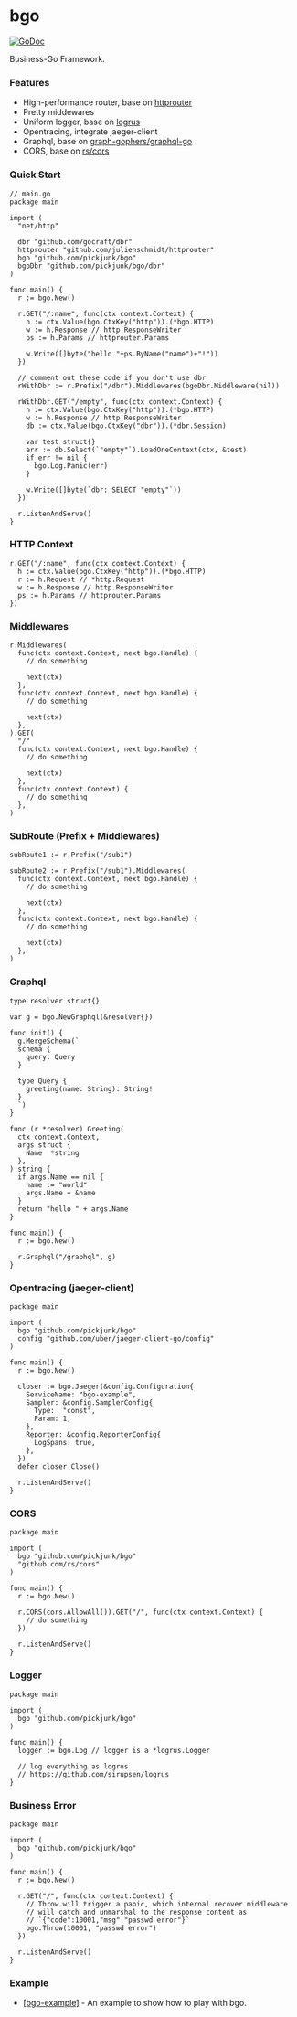 # bgo
[![GoDoc](https://godoc.org/github.com/pickjunk/bgo?status.svg)](https://godoc.org/github.com/pickjunk/bgo)

Business-Go Framework.

### Features

- High-performance router, base on [httprouter](https://github.com/julienschmidt/httprouter)
- Pretty middewares
- Uniform logger, base on [logrus](https://github.com/sirupsen/logrus)
- Opentracing, integrate jaeger-client
- Graphql, base on [graph-gophers/graphql-go](https://github.com/graph-gophers/graphql-go)
- CORS, base on [rs/cors](https://github.com/rs/cors)

### Quick Start

```golang
// main.go
package main

import (
  "net/http"

  dbr "github.com/gocraft/dbr"
  httprouter "github.com/julienschmidt/httprouter"
  bgo "github.com/pickjunk/bgo"
  bgoDbr "github.com/pickjunk/bgo/dbr"
)

func main() {
  r := bgo.New()

  r.GET("/:name", func(ctx context.Context) {
    h := ctx.Value(bgo.CtxKey("http")).(*bgo.HTTP)
    w := h.Response // http.ResponseWriter
    ps := h.Params // httprouter.Params

    w.Write([]byte("hello "+ps.ByName("name")+"!"))
  })

  // comment out these code if you don't use dbr
  rWithDbr := r.Prefix("/dbr").Middlewares(bgoDbr.Middleware(nil))

  rWithDbr.GET("/empty", func(ctx context.Context) {
    h := ctx.Value(bgo.CtxKey("http")).(*bgo.HTTP)
    w := h.Response // http.ResponseWriter
    db := ctx.Value(bgo.CtxKey("dbr")).(*dbr.Session)

    var test struct{}
    err := db.Select(`"empty"`).LoadOneContext(ctx, &test)
    if err != nil {
      bgo.Log.Panic(err)
    }

    w.Write([]byte(`dbr: SELECT "empty"`))
  })

  r.ListenAndServe()
}
```

### HTTP Context

```golang
r.GET("/:name", func(ctx context.Context) {
  h := ctx.Value(bgo.CtxKey("http")).(*bgo.HTTP)
  r := h.Request // *http.Request
  w := h.Response // http.ResponseWriter
  ps := h.Params // httprouter.Params
})
```

### Middlewares

```golang
r.Middlewares(
  func(ctx context.Context, next bgo.Handle) {
    // do something

    next(ctx)
  },
  func(ctx context.Context, next bgo.Handle) {
    // do something

    next(ctx)
  },
).GET(
  "/"
  func(ctx context.Context, next bgo.Handle) {
    // do something

    next(ctx)
  },
  func(ctx context.Context) {
    // do something
  },
)
```

### SubRoute (Prefix + Middlewares)

```golang
subRoute1 := r.Prefix("/sub1")

subRoute2 := r.Prefix("/sub1").Middlewares(
  func(ctx context.Context, next bgo.Handle) {
    // do something

    next(ctx)
  },
  func(ctx context.Context, next bgo.Handle) {
    // do something

    next(ctx)
  },
)
```

### Graphql

```golang
type resolver struct{}

var g = bgo.NewGraphql(&resolver{})

func init() {
  g.MergeSchema(`
  schema {
    query: Query
  }

  type Query {
    greeting(name: String): String!
  }
  `)
}

func (r *resolver) Greeting(
  ctx context.Context,
  args struct {
    Name  *string
  },
) string {
  if args.Name == nil {
    name := "world"
    args.Name = &name
  }
  return "hello " + args.Name
}

func main() {
  r := bgo.New()

  r.Graphql("/graphql", g)
}
```

### Opentracing (jaeger-client)

```golang
package main

import (
  bgo "github.com/pickjunk/bgo"
  config "github.com/uber/jaeger-client-go/config"
)

func main() {
  r := bgo.New()

  closer := bgo.Jaeger(&config.Configuration{
    ServiceName: "bgo-example",
    Sampler: &config.SamplerConfig{
      Type:  "const",
      Param: 1,
    },
    Reporter: &config.ReporterConfig{
      LogSpans: true,
    },
  })
  defer closer.Close()

  r.ListenAndServe()
}
```

### CORS

```golang
package main

import (
  bgo "github.com/pickjunk/bgo"
  "github.com/rs/cors"
)

func main() {
  r := bgo.New()

  r.CORS(cors.AllowAll()).GET("/", func(ctx context.Context) {
    // do something
  })

  r.ListenAndServe()
}
```

### Logger

```golang
package main

import (
  bgo "github.com/pickjunk/bgo"
)

func main() {
  logger := bgo.Log // logger is a *logrus.Logger

  // log everything as logrus
  // https://github.com/sirupsen/logrus
}
```

### Business Error

```golang
package main

import (
  bgo "github.com/pickjunk/bgo"
)

func main() {
  r := bgo.New()

  r.GET("/", func(ctx context.Context) {
    // Throw will trigger a panic, which internal recover middleware
    // will catch and unmarshal to the response content as
    // `{"code":10001,"msg":"passwd error"}`
    bgo.Throw(10001, "passwd error")
  })

  r.ListenAndServe()
}
```

### Example

- [[bgo-example]](https://github.com/pickjunk/bgo-example) - An example to show how to play with bgo.
